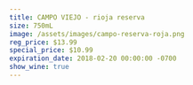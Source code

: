```yaml
---
title: CAMPO VIEJO - rioja reserva
size: 750mL
image: /assets/images/campo-reserva-roja.png
reg_price: $13.99
special_price: $10.99
expiration_date: 2018-02-20 00:00:00 -0700
show_wine: true
---
```


